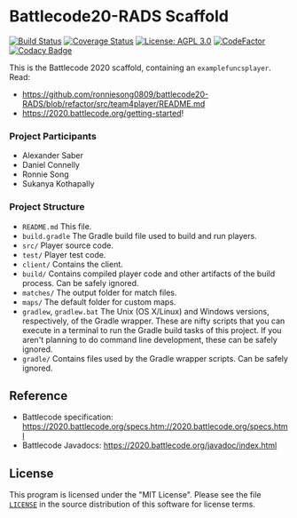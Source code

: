 # Battlecode20-RADS Scaffold

[![Build Status](https://travis-ci.com/battlecode20-team4/battlecode20-scaffold.svg?branch=master)](https://travis-ci.com/battlecode20-team4/battlecode20-scaffold)
[![Coverage Status](https://coveralls.io/repos/github/ronniesong0809/battlecode20-RADS/badge.svg?branch=master)](https://coveralls.io/github/ronniesong0809/battlecode20-RADS?branch=master)
[![License: AGPL 3.0](https://img.shields.io/badge/License-AGPL--3.0-yellow.svg)](https://github.com/battlecode20-team4/battlecode20-scaffold/blob/master/LICENSE)
[![CodeFactor](https://www.codefactor.io/repository/github/ronniesong0809/battlecode20-rads/badge)](https://www.codefactor.io/repository/github/ronniesong0809/battlecode20-rads)
[![Codacy Badge](https://api.codacy.com/project/badge/Grade/2916fccd9804435d89f09b3dbb8c9120)](https://app.codacy.com/manual/ronsong/battlecode20-RADS?utm_source=github.com&utm_medium=referral&utm_content=ronniesong0809/battlecode20-RADS&utm_campaign=Badge_Grade_Dashboard)

This is the Battlecode 2020 scaffold, containing an `examplefuncsplayer`. Read:
- https://github.com/ronniesong0809/battlecode20-RADS/blob/refactor/src/team4player/README.md
- https://2020.battlecode.org/getting-started!

### Project Participants
- Alexander Saber
- Daniel Connelly
- Ronnie Song
- Sukanya Kothapally

### Project Structure

- `README.md`
    This file.
- `build.gradle`
    The Gradle build file used to build and run players.
- `src/`
    Player source code.
- `test/`
    Player test code.
- `client/`
    Contains the client.
- `build/`
    Contains compiled player code and other artifacts of the build process. Can be safely ignored.
- `matches/`
    The output folder for match files.
- `maps/`
    The default folder for custom maps.
- `gradlew`, `gradlew.bat`
    The Unix (OS X/Linux) and Windows versions, respectively, of the Gradle wrapper. These are nifty scripts that you can execute in a terminal to run the Gradle build tasks of this project. If you aren't planning to do command line development, these can be safely ignored.
- `gradle/`
    Contains files used by the Gradle wrapper scripts. Can be safely ignored.

## Reference
- Battlecode specification: https://2020.battlecode.org/specs.htm://2020.battlecode.org/specs.html
- Battlecode Javadocs: https://2020.battlecode.org/javadoc/index.html

## License

This program is licensed under the "MIT License". Please
see the file [`LICENSE`](https://github.com/battlecode20-team4/battlecode20-scaffold/blob/master/LICENSE) in the source distribution of this
software for license terms.
